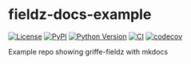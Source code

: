 # fieldz-docs-example

[![License](https://img.shields.io/pypi/l/fieldz-docs-example.svg?color=green)](https://github.com/tlambert03/fieldz-docs-example/raw/main/LICENSE)
[![PyPI](https://img.shields.io/pypi/v/fieldz-docs-example.svg?color=green)](https://pypi.org/project/fieldz-docs-example)
[![Python Version](https://img.shields.io/pypi/pyversions/fieldz-docs-example.svg?color=green)](https://python.org)
[![CI](https://github.com/tlambert03/fieldz-docs-example/actions/workflows/ci.yml/badge.svg)](https://github.com/tlambert03/fieldz-docs-example/actions/workflows/ci.yml)
[![codecov](https://codecov.io/gh/tlambert03/fieldz-docs-example/branch/main/graph/badge.svg)](https://codecov.io/gh/tlambert03/fieldz-docs-example)

Example repo showing griffe-fieldz with mkdocs
